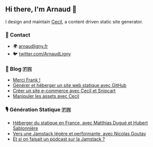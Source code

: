 ## Hi there, I'm Arnaud 👋

I design and maintain [Cecil](https://cecil.app), a content driven static site generator.

### 📇 Contact

- 🌍 [arnaudligny.fr](https://arnaudligny.fr)
- 🐦 [twitter.com/ArnaudLigny](https://twitter.com/ArnaudLigny)

### 📝 Blog 🇫🇷
<!-- BLOG:START -->
- [Merci Frank !](https://arnaudligny.fr/blog/merci-frank/)
- [Générer et héberger un site web statique avec GitHub](https://arnaudligny.fr/blog/generer-et-heberger-un-site-statique-avec-github/)
- [Créer un site e-commerce avec Cecil et Snipcart](https://arnaudligny.fr/blog/un-site-e-commerce-avec-cecil-et-snipcart/)
- [Manipuler les assets avec Cecil](https://arnaudligny.fr/blog/manipuler-les-assets-avec-cecil/)
<!-- BLOG:END -->

### 🎙 Génération Statique 🇫🇷
<!-- PODCAST:START -->
- [Héberger du statique en France, avec Matthias Dugué et Hubert Sablonnière](https://anchor.fm/jamstatic/episodes/Hberger-du-statique-en-France--avec-Matthias-Dugu-et-Hubert-Sablonnire-enhc1t)
- [Vers une Jamstack légère et performante, avec Nicolas Goutay](https://anchor.fm/jamstatic/episodes/Vers-une-Jamstack-lgre-et-performante--avec-Nicolas-Goutay-emunhp)
- [Et si on faisait un podcast sur la Jamstack ?](https://anchor.fm/jamstatic/episodes/Et-si-on-faisait-un-podcast-sur-la-Jamstack-ekovh0)
<!-- PODCAST:END -->
